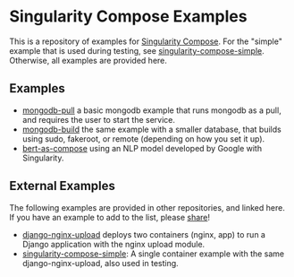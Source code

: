 # Singularity Compose Examples

This is a repository of examples for 
[Singularity Compose](https://singularityhub.github.io/singularity-compose). For the "simple"
example that is used during testing, see [singularity-compose-simple](https://github.com/singularityhub/singularity-compose-simple). Otherwise, all examples are provided here.

## Examples

 - [mongodb-pull](mongodb-pull) a basic mongodb example that runs mongodb as a pull, and requires the user to start the service.
 - [mongodb-build](mongodb-build) the same example with a smaller database, that builds using sudo, fakeroot, or remote (depending on how you set it up).
 - [bert-as-compose](bert-as-compose) using an NLP model developed by Google with Singularity.

## External Examples

The following examples are provided in other repositories, and linked here. If you
have an example to add to the list, please [share](https://www.github.com/singularityhub/singularity-compose-examples/issues)!

 - [django-nginx-upload](https://www.github.com/singularityhub/singularity-compose-example) deploys two containers (nginx, app) to run a Django application with the nginx upload module.
 - [singularity-compose-simple](https://www.github.com/singularityhub/singularity-compose-simple): A single container example with the same django-nginx-upload, also used in testing.
